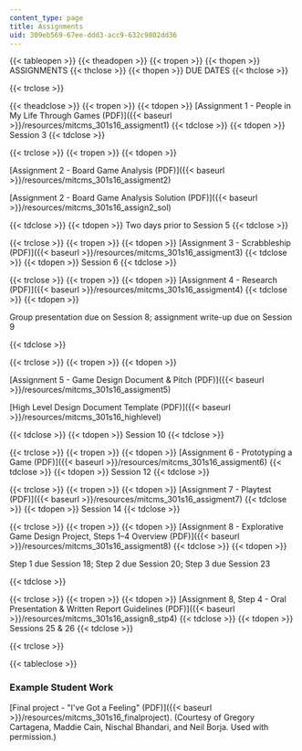 ```yaml
---
content_type: page
title: Assignments
uid: 309eb569-67ee-ddd3-acc9-632c9802dd36
---
```


{{< tableopen >}}
{{< theadopen >}}
{{< tropen >}}
{{< thopen >}}
ASSIGNMENTS
{{< thclose >}}
{{< thopen >}}
DUE DATES
{{< thclose >}}

{{< trclose >}}

{{< theadclose >}}
{{< tropen >}}
{{< tdopen >}}
[Assignment 1 - People in My Life Through Games (PDF)]({{< baseurl >}}/resources/mitcms_301s16_assigment1)
{{< tdclose >}}
{{< tdopen >}}
Session 3
{{< tdclose >}}

{{< trclose >}}
{{< tropen >}}
{{< tdopen >}}


[Assignment 2 - Board Game Analysis (PDF)]({{< baseurl >}}/resources/mitcms_301s16_assigment2)

[Assignment 2 - Board Game Analysis Solution (PDF)]({{< baseurl >}}/resources/mitcms_301s16_assign2_sol)


{{< tdclose >}}
{{< tdopen >}}
Two days prior to Session 5
{{< tdclose >}}

{{< trclose >}}
{{< tropen >}}
{{< tdopen >}}
[Assignment 3 - Scrabbleship (PDF)]({{< baseurl >}}/resources/mitcms_301s16_assigment3)
{{< tdclose >}}
{{< tdopen >}}
Session 6
{{< tdclose >}}

{{< trclose >}}
{{< tropen >}}
{{< tdopen >}}
[Assignment 4 - Research (PDF)]({{< baseurl >}}/resources/mitcms_301s16_assigment4)
{{< tdclose >}}
{{< tdopen >}}


Group presentation due on Session 8; assignment write-up due on Session 9


{{< tdclose >}}

{{< trclose >}}
{{< tropen >}}
{{< tdopen >}}


[Assignment 5 - Game Design Document & Pitch (PDF)]({{< baseurl >}}/resources/mitcms_301s16_assigment5)

[High Level Design Document Template (PDF)]({{< baseurl >}}/resources/mitcms_301s16_highlevel)


{{< tdclose >}}
{{< tdopen >}}
Session 10
{{< tdclose >}}

{{< trclose >}}
{{< tropen >}}
{{< tdopen >}}
[Assignment 6 - Prototyping a Game (PDF)]({{< baseurl >}}/resources/mitcms_301s16_assigment6)
{{< tdclose >}}
{{< tdopen >}}
Session 12
{{< tdclose >}}

{{< trclose >}}
{{< tropen >}}
{{< tdopen >}}
[Assignment 7 - Playtest (PDF)]({{< baseurl >}}/resources/mitcms_301s16_assigment7)
{{< tdclose >}}
{{< tdopen >}}
Session 14
{{< tdclose >}}

{{< trclose >}}
{{< tropen >}}
{{< tdopen >}}
[Assignment 8 - Explorative Game Design Project, Steps 1–4 Overview (PDF)]({{< baseurl >}}/resources/mitcms_301s16_assigment8)
{{< tdclose >}}
{{< tdopen >}}


Step 1 due Session 18; Step 2 due Session 20; Step 3 due Session 23


{{< tdclose >}}

{{< trclose >}}
{{< tropen >}}
{{< tdopen >}}
[Assignment 8, Step 4 - Oral Presentation & Written Report Guidelines (PDF)]({{< baseurl >}}/resources/mitcms_301s16_assign8_stp4)
{{< tdclose >}}
{{< tdopen >}}
Sessions 25 & 26
{{< tdclose >}}

{{< trclose >}}

{{< tableclose >}}

### Example Student Work

[Final project - "I've Got a Feeling" (PDF)]({{< baseurl >}}/resources/mitcms_301s16_finalproject). (Courtesy of Gregory Cartagena, Maddie Cain, Nischal Bhandari, and Neil Borja. Used with permission.)